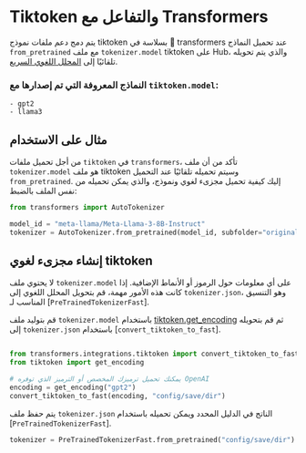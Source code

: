 # Tiktoken والتفاعل مع Transformers

يتم دمج دعم ملفات نموذج tiktoken بسلاسة في 🤗 transformers عند تحميل النماذج
`from_pretrained` مع ملف `tokenizer.model` tiktoken على Hub، والذي يتم تحويله تلقائيًا إلى [المحلل اللغوي السريع](https://huggingface.co/docs/transformers/main/en/main_classes/tokenizer#transformers.PreTrainedTokenizerFast).

### النماذج المعروفة التي تم إصدارها مع `tiktoken.model`:
	- gpt2
	- llama3

## مثال على الاستخدام

من أجل تحميل ملفات `tiktoken` في `transformers`، تأكد من أن ملف `tokenizer.model` هو ملف tiktoken وسيتم تحميله تلقائيًا عند التحميل `from_pretrained`. إليك كيفية تحميل مجزىء لغوي ونموذج، والذي
يمكن تحميله من نفس الملف بالضبط:

```py
from transformers import AutoTokenizer

model_id = "meta-llama/Meta-Llama-3-8B-Instruct"
tokenizer = AutoTokenizer.from_pretrained(model_id, subfolder="original")
```
## إنشاء مجزىء لغوي tiktoken

لا يحتوي ملف `tokenizer.model` على أي معلومات حول الرموز أو الأنماط الإضافية. إذا كانت هذه الأمور مهمة، قم بتحويل المحلل اللغوي إلى `tokenizer.json`، وهو التنسيق المناسب لـ [`PreTrainedTokenizerFast`].

قم بتوليد ملف `tokenizer.model` باستخدام [tiktoken.get_encoding](https://github.com/openai/tiktoken/blob/63527649963def8c759b0f91f2eb69a40934e468/tiktoken/registry.py#L63) ثم قم بتحويله إلى `tokenizer.json` باستخدام [`convert_tiktoken_to_fast`].

```py

from transformers.integrations.tiktoken import convert_tiktoken_to_fast
from tiktoken import get_encoding

# يمكنك تحميل ترميزك المخصص أو الترميز الذي توفره OpenAI
encoding = get_encoding("gpt2")
convert_tiktoken_to_fast(encoding, "config/save/dir")
```

يتم حفظ ملف `tokenizer.json` الناتج في الدليل المحدد ويمكن تحميله باستخدام [`PreTrainedTokenizerFast`].

```py
tokenizer = PreTrainedTokenizerFast.from_pretrained("config/save/dir")
```
